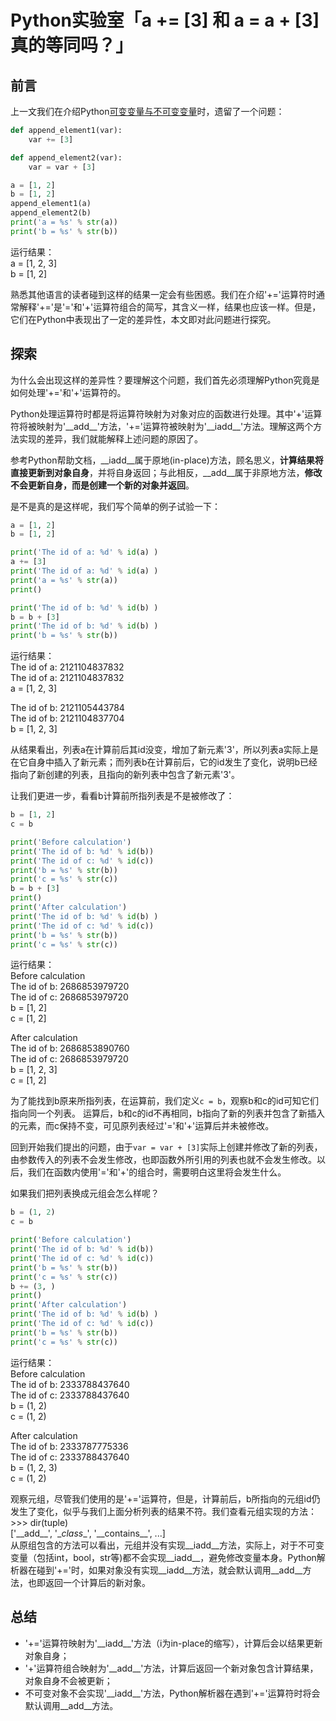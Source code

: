 # Python实验室「a += [3] 和 a = a + [3]真的等同吗？」

## 前言
上一文我们在介绍Python[可变变量与不可变变量](https://www.toutiao.com/i6717525334629024263/)时，遗留了一个问题：

```python
def append_element1(var):
    var += [3]

def append_element2(var):
    var = var + [3]

a = [1, 2]
b = [1, 2]
append_element1(a)
append_element2(b)
print('a = %s' % str(a))
print('b = %s' % str(b))
```
运行结果：  
a = [1, 2, 3]  
b = [1, 2] 

熟悉其他语言的读者碰到这样的结果一定会有些困惑。我们在介绍'+='运算符时通常解释'+='是'='和'+'运算符组合的简写，其含义一样，结果也应该一样。但是，它们在Python中表现出了一定的差异性，本文即对此问题进行探究。

## 探索
为什么会出现这样的差异性？要理解这个问题，我们首先必须理解Python究竟是如何处理'+='和'+'运算符的。

Python处理运算符时都是将运算符映射为对象对应的函数进行处理。其中'+'运算符将被映射为'\_\_add\_\_'方法，'+='运算符被映射为'\_\_iadd\_\_'方法。理解这两个方法实现的差异，我们就能解释上述问题的原因了。

参考Python帮助文档，\_\_iadd\_\_属于原地(in-place)方法，顾名思义，**计算结果将直接更新到对象自身**，并将自身返回；与此相反，\_\_add\_\_属于非原地方法，**修改不会更新自身，而是创建一个新的对象并返回**。

是不是真的是这样呢，我们写个简单的例子试验一下：
```python
a = [1, 2]
b = [1, 2]

print('The id of a: %d' % id(a) )
a += [3]
print('The id of a: %d' % id(a) )
print('a = %s' % str(a))
print()

print('The id of b: %d' % id(b) )
b = b + [3]
print('The id of b: %d' % id(b) )
print('b = %s' % str(b))
```
运行结果：  
The id of a: 2121104837832  
The id of a: 2121104837832  
a = [1, 2, 3]  

The id of b: 2121105443784  
The id of b: 2121104837704  
b = [1, 2, 3]  

从结果看出，列表a在计算前后其id没变，增加了新元素'3'，所以列表a实际上是在它自身中插入了新元素；而列表b在计算前后，它的id发生了变化，说明b已经指向了新创建的列表，且指向的新列表中包含了新元素'3'。

让我们更进一步，看看b计算前所指列表是不是被修改了：

```python
b = [1, 2]
c = b

print('Before calculation')
print('The id of b: %d' % id(b))
print('The id of c: %d' % id(c))
print('b = %s' % str(b))
print('c = %s' % str(c))
b = b + [3]
print()
print('After calculation')
print('The id of b: %d' % id(b) )
print('The id of c: %d' % id(c))
print('b = %s' % str(b))
print('c = %s' % str(c))
```
运行结果：  
Before calculation  
The id of b: 2686853979720  
The id of c: 2686853979720  
b = [1, 2]  
c = [1, 2]  

After calculation  
The id of b: 2686853890760  
The id of c: 2686853979720  
b = [1, 2, 3]  
c = [1, 2]  

为了能找到b原来所指列表，在运算前，我们定义`c = b`，观察b和c的id可知它们指向同一个列表。
运算后，b和c的id不再相同，b指向了新的列表并包含了新插入的元素，而c保持不变，可见原列表经过'='和'+'运算后并未被修改。

回到开始我们提出的问题，由于`var = var + [3]`实际上创建并修改了新的列表，由参数传入的列表不会发生修改，也即函数外所引用的列表也就不会发生修改。以后，我们在函数内使用'='和'+'的组合时，需要明白这里将会发生什么。

如果我们把列表换成元组会怎么样呢？
```python
b = (1, 2)
c = b

print('Before calculation')
print('The id of b: %d' % id(b))
print('The id of c: %d' % id(c))
print('b = %s' % str(b))
print('c = %s' % str(c))
b += (3, )
print()
print('After calculation')
print('The id of b: %d' % id(b) )
print('The id of c: %d' % id(c))
print('b = %s' % str(b))
print('c = %s' % str(c))
```
运行结果：  
Before calculation  
The id of b: 2333788437640  
The id of c: 2333788437640  
b = (1, 2)  
c = (1, 2)  

After calculation  
The id of b: 2333787775336  
The id of c: 2333788437640  
b = (1, 2, 3)  
c = (1, 2)  

观察元组，尽管我们使用的是'+='运算符，但是，计算前后，b所指向的元组id仍发生了变化，似乎与我们上面分析列表的结果不符。我们查看元组实现的方法：  
\>>> dir(tuple)  
\['\_\_add_\_', '\__class__', '\_\_contains\_\_', ...]  
从原组包含的方法可以看出，元组并没有实现\_\_iadd\_\_方法，实际上，对于不可变变量（包括int，bool，str等)都不会实现\_\_iadd\_\_，避免修改变量本身。Python解析器在碰到'+='时，如果对象没有实现\_\_iadd\_\_方法，就会默认调用\_\_add\_\_方法，也即返回一个计算后的新对象。

## 总结
- '+='运算符映射为'\_\_iadd\_\_'方法（i为in-place的缩写），计算后会以结果更新对象自身；
- '+'运算符组合映射为'\_\_add\_\_'方法，计算后返回一个新对象包含计算结果，对象自身不会被更新；
- 不可变对象不会实现'\_\_iadd\_\_'方法，Python解析器在遇到'+='运算符时将会默认调用\_\_add\_\_方法。
